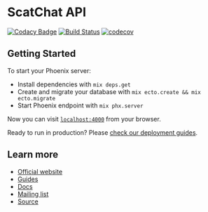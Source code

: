# ScatChat API

[![Codacy Badge](https://api.codacy.com/project/badge/Grade/0695b8cbced74a0d8e5c36ba637b4863)](https://www.codacy.com/app/scat-chat/scat-chat-api)
[![Build Status](https://travis-ci.com/scat-chat/scat-chat-api.svg?branch=master)](https://travis-ci.com/scat-chat/scat-chat-api)
[![codecov](https://codecov.io/gh/scat-chat/scat-chat-api/branch/master/graph/badge.svg)](https://codecov.io/gh/scat-chat/scat-chat-api)

## Getting Started

To start your Phoenix server:

*  Install dependencies with `mix deps.get`
*  Create and migrate your database with `mix ecto.create && mix ecto.migrate`
*  Start Phoenix endpoint with `mix phx.server`

Now you can visit [`localhost:4000`](http://localhost:4000) from your browser.

Ready to run in production? Please [check our deployment guides](https://hexdocs.pm/phoenix/deployment.html).

## Learn more

*  [Official website](http://www.phoenixframework.org/)
*  [Guides](https://hexdocs.pm/phoenix/overview.html)
*  [Docs](https://hexdocs.pm/phoenix)
*  [Mailing list](http://groups.google.com/group/phoenix-talk)
*  [Source](https://github.com/phoenixframework/phoenix)
